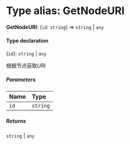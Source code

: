 # Type alias: GetNodeURI

**GetNodeURI**: (`id`: `string`) => `string` | `any`

#### Type declaration

(`id`): `string` | `any`

根据节点获取URI

##### Parameters

| Name | Type |
| :------ | :------ |
| `id` | `string` |

##### Returns

`string` | `any`
